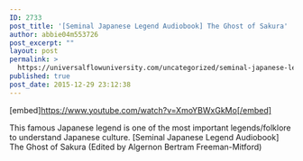 ```yaml
---
ID: 2733
post_title: '[Seminal Japanese Legend Audiobook] The Ghost of Sakura'
author: abbie04m553726
post_excerpt: ""
layout: post
permalink: >
  https://universalflowuniversity.com/uncategorized/seminal-japanese-legend-audiobook-the-ghost-of-sakura/
published: true
post_date: 2015-12-29 23:12:38
---
```

[embed]https://www.youtube.com/watch?v=XmoYBWxGkMo[/embed]<br>
<p>This famous Japanese legend is one of the most important legends/folklore to understand Japanese culture. 
[Seminal Japanese Legend Audiobook] The Ghost of Sakura (Edited by Algernon Bertram Freeman-Mitford)</p>